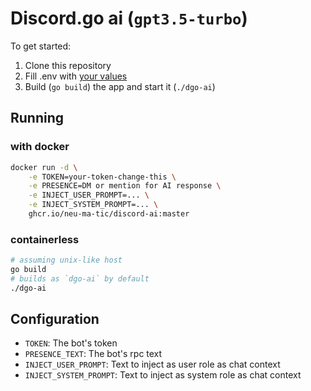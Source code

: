 # Discord.go ai (`gpt3.5-turbo`)

To get started:

1. Clone this repository
2. Fill .env with [your values](#configuration)
3. Build (`go build`) the app and start it (`./dgo-ai`)

## Running

### with docker
```bash
docker run -d \
    -e TOKEN=your-token-change-this \
    -e PRESENCE=DM or mention for AI response \
    -e INJECT_USER_PROMPT=... \
    -e INJECT_SYSTEM_PROMPT=... \
    ghcr.io/neu-ma-tic/discord-ai:master
```

### containerless
```bash
# assuming unix-like host
go build
# builds as `dgo-ai` by default
./dgo-ai
```

## Configuration
- `TOKEN`: The bot's token
- `PRESENCE_TEXT`: The bot's rpc text
- `INJECT_USER_PROMPT`: Text to inject as user role as chat context
- `INJECT_SYSTEM_PROMPT`: Text to inject as system role as chat context